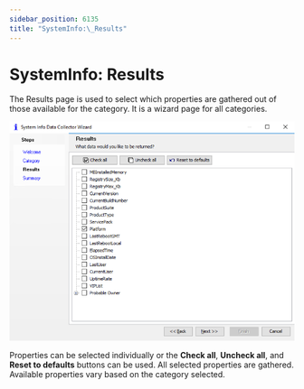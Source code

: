 ```yaml
---
sidebar_position: 6135
title: "SystemInfo:\_Results"
---
```


# SystemInfo: Results

The Results page is used to select which properties are gathered out of those available for the category. It is a wizard page for all categories.

![System Info Data Collector Wizard Results page](../../../../../../../static/images/AccessAnalyzer_12.0/Content/Resources/Images/EnterpriseAuditor/Admin/DataCollector/SystemInfo/Results.png "System Info Data Collector Wizard Results page")

Properties can be selected individually or the **Check all**, **Uncheck all**, and **Reset to defaults** buttons can be used. All selected properties are gathered. Available properties vary based on the category selected.